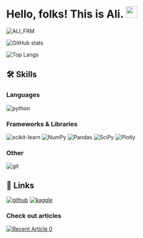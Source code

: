 # Hello, folks! This is Ali. <img src="https://raw.githubusercontent.com/MartinHeinz/MartinHeinz/master/wave.gif" width="30px">

![ALI_FRM](https://user-images.githubusercontent.com/105715834/233074036-6aa49f97-6488-4c67-b1c5-80e25bf45479.png)

![GitHub stats](https://github-readme-stats.vercel.app/api?username=alifrmf&show_icons=true&theme=radical)

![Top Langs](https://github-readme-stats.vercel.app/api/top-langs/?username=alifrmf&show_icons=true&theme=radical)

## 🛠️ Skills

### Languages

![python](https://img.shields.io/badge/Python-14354C?style=for-the-badge&logo=python&logoColor=white)

### Frameworks & Libraries
![scikit-learn](https://img.shields.io/badge/scikit--learn-%23F7931E.svg?style=for-the-badge&logo=scikit-learn&logoColor=white)
![NumPy](https://img.shields.io/badge/numpy-%23013243.svg?style=for-the-badge&logo=numpy&logoColor=white)
![Pandas](https://img.shields.io/badge/pandas-%23150458.svg?style=for-the-badge&logo=pandas&logoColor=white)
![SciPy](https://img.shields.io/badge/SciPy-%230C55A5.svg?style=for-the-badge&logo=scipy&logoColor=%white)
![Plotly](https://img.shields.io/badge/Plotly-%233F4F75.svg?style=for-the-badge&logo=plotly&logoColor=white)

### Other
![git](https://img.shields.io/badge/Git-DC322F?style=for-the-badge&logo=Git&logoColor=white)

## 🔗 Links
[![github](https://img.shields.io/badge/GitHub-000000?style=for-the-badge&logo=GitHub&logoColor=white)](https://github.com/alifrmf)
[![kaggle](	https://img.shields.io/badge/kaggle-2EBAF4?style=for-the-badge&logo=kaggle&logoColor=white)](https://www.kaggle.com/alifarahmandfar)

### Check out articles

<a target="_blank" href="[https://github-readme-medium-recent-article.vercel.app/medium/@avi_chawla/0](https://medium.com/mlearning-ai/what-a-data-scientist-should-know-about-machine-learning-kernels-4066f02d1f26)"><img src="[https://github-readme-medium-recent-article.vercel.app/medium/@avi_chawla/0](https://medium.com/mlearning-ai/what-a-data-scientist-should-know-about-machine-learning-kernels-4066f02d1f26)" alt="Recent Article 0"> 
